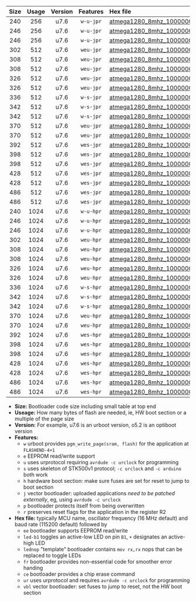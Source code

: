 |Size|Usage|Version|Features|Hex file|
|:-:|:-:|:-:|:-:|:--|
|240|256|u7.6|`w-u-jpr`|[atmega1280_8mhz_1000000bps_ur_vbl.hex](https://raw.githubusercontent.com/stefanrueger/urboot/main//atmega1280_8mhz_1000000bps_ur_vbl.hex)|
|246|256|u7.6|`w-u-jpr`|[atmega1280_8mhz_1000000bps_led+b7_ur_vbl.hex](https://raw.githubusercontent.com/stefanrueger/urboot/main//atmega1280_8mhz_1000000bps_led+b7_ur_vbl.hex)|
|246|256|u7.6|`w-u-jpr`|[atmega1280_8mhz_1000000bps_lednop_ur_vbl.hex](https://raw.githubusercontent.com/stefanrueger/urboot/main//atmega1280_8mhz_1000000bps_lednop_ur_vbl.hex)|
|302|512|u7.6|`weu-jpr`|[atmega1280_8mhz_1000000bps_ee_ur_vbl.hex](https://raw.githubusercontent.com/stefanrueger/urboot/main//atmega1280_8mhz_1000000bps_ee_ur_vbl.hex)|
|308|512|u7.6|`weu-jpr`|[atmega1280_8mhz_1000000bps_ee_led+b7_ur_vbl.hex](https://raw.githubusercontent.com/stefanrueger/urboot/main//atmega1280_8mhz_1000000bps_ee_led+b7_ur_vbl.hex)|
|308|512|u7.6|`weu-jpr`|[atmega1280_8mhz_1000000bps_ee_lednop_ur_vbl.hex](https://raw.githubusercontent.com/stefanrueger/urboot/main//atmega1280_8mhz_1000000bps_ee_lednop_ur_vbl.hex)|
|326|512|u7.6|`weu-jpr`|[atmega1280_8mhz_1000000bps_ee_led+b7_fr_ur_vbl.hex](https://raw.githubusercontent.com/stefanrueger/urboot/main//atmega1280_8mhz_1000000bps_ee_led+b7_fr_ur_vbl.hex)|
|326|512|u7.6|`weu-jpr`|[atmega1280_8mhz_1000000bps_ee_lednop_fr_ur_vbl.hex](https://raw.githubusercontent.com/stefanrueger/urboot/main//atmega1280_8mhz_1000000bps_ee_lednop_fr_ur_vbl.hex)|
|336|512|u7.6|`w-s-jpr`|[atmega1280_8mhz_1000000bps_vbl.hex](https://raw.githubusercontent.com/stefanrueger/urboot/main//atmega1280_8mhz_1000000bps_vbl.hex)|
|342|512|u7.6|`w-s-jpr`|[atmega1280_8mhz_1000000bps_led+b7_vbl.hex](https://raw.githubusercontent.com/stefanrueger/urboot/main//atmega1280_8mhz_1000000bps_led+b7_vbl.hex)|
|342|512|u7.6|`w-s-jpr`|[atmega1280_8mhz_1000000bps_lednop_vbl.hex](https://raw.githubusercontent.com/stefanrueger/urboot/main//atmega1280_8mhz_1000000bps_lednop_vbl.hex)|
|370|512|u7.6|`weu-jpr`|[atmega1280_8mhz_1000000bps_ee_led+b7_fr_ce_ur_vbl.hex](https://raw.githubusercontent.com/stefanrueger/urboot/main//atmega1280_8mhz_1000000bps_ee_led+b7_fr_ce_ur_vbl.hex)|
|370|512|u7.6|`weu-jpr`|[atmega1280_8mhz_1000000bps_ee_lednop_fr_ce_ur_vbl.hex](https://raw.githubusercontent.com/stefanrueger/urboot/main//atmega1280_8mhz_1000000bps_ee_lednop_fr_ce_ur_vbl.hex)|
|392|512|u7.6|`wes-jpr`|[atmega1280_8mhz_1000000bps_ee_vbl.hex](https://raw.githubusercontent.com/stefanrueger/urboot/main//atmega1280_8mhz_1000000bps_ee_vbl.hex)|
|398|512|u7.6|`wes-jpr`|[atmega1280_8mhz_1000000bps_ee_led+b7_vbl.hex](https://raw.githubusercontent.com/stefanrueger/urboot/main//atmega1280_8mhz_1000000bps_ee_led+b7_vbl.hex)|
|398|512|u7.6|`wes-jpr`|[atmega1280_8mhz_1000000bps_ee_lednop_vbl.hex](https://raw.githubusercontent.com/stefanrueger/urboot/main//atmega1280_8mhz_1000000bps_ee_lednop_vbl.hex)|
|428|512|u7.6|`wes-jpr`|[atmega1280_8mhz_1000000bps_ee_led+b7_fr_vbl.hex](https://raw.githubusercontent.com/stefanrueger/urboot/main//atmega1280_8mhz_1000000bps_ee_led+b7_fr_vbl.hex)|
|428|512|u7.6|`wes-jpr`|[atmega1280_8mhz_1000000bps_ee_lednop_fr_vbl.hex](https://raw.githubusercontent.com/stefanrueger/urboot/main//atmega1280_8mhz_1000000bps_ee_lednop_fr_vbl.hex)|
|486|512|u7.6|`wes-jpr`|[atmega1280_8mhz_1000000bps_ee_led+b7_fr_ce_vbl.hex](https://raw.githubusercontent.com/stefanrueger/urboot/main//atmega1280_8mhz_1000000bps_ee_led+b7_fr_ce_vbl.hex)|
|486|512|u7.6|`wes-jpr`|[atmega1280_8mhz_1000000bps_ee_lednop_fr_ce_vbl.hex](https://raw.githubusercontent.com/stefanrueger/urboot/main//atmega1280_8mhz_1000000bps_ee_lednop_fr_ce_vbl.hex)|
|240|1024|u7.6|`w-u-hpr`|[atmega1280_8mhz_1000000bps_ur.hex](https://raw.githubusercontent.com/stefanrueger/urboot/main//atmega1280_8mhz_1000000bps_ur.hex)|
|246|1024|u7.6|`w-u-hpr`|[atmega1280_8mhz_1000000bps_led+b7_ur.hex](https://raw.githubusercontent.com/stefanrueger/urboot/main//atmega1280_8mhz_1000000bps_led+b7_ur.hex)|
|246|1024|u7.6|`w-u-hpr`|[atmega1280_8mhz_1000000bps_lednop_ur.hex](https://raw.githubusercontent.com/stefanrueger/urboot/main//atmega1280_8mhz_1000000bps_lednop_ur.hex)|
|302|1024|u7.6|`weu-hpr`|[atmega1280_8mhz_1000000bps_ee_ur.hex](https://raw.githubusercontent.com/stefanrueger/urboot/main//atmega1280_8mhz_1000000bps_ee_ur.hex)|
|308|1024|u7.6|`weu-hpr`|[atmega1280_8mhz_1000000bps_ee_led+b7_ur.hex](https://raw.githubusercontent.com/stefanrueger/urboot/main//atmega1280_8mhz_1000000bps_ee_led+b7_ur.hex)|
|308|1024|u7.6|`weu-hpr`|[atmega1280_8mhz_1000000bps_ee_lednop_ur.hex](https://raw.githubusercontent.com/stefanrueger/urboot/main//atmega1280_8mhz_1000000bps_ee_lednop_ur.hex)|
|326|1024|u7.6|`weu-hpr`|[atmega1280_8mhz_1000000bps_ee_led+b7_fr_ur.hex](https://raw.githubusercontent.com/stefanrueger/urboot/main//atmega1280_8mhz_1000000bps_ee_led+b7_fr_ur.hex)|
|326|1024|u7.6|`weu-hpr`|[atmega1280_8mhz_1000000bps_ee_lednop_fr_ur.hex](https://raw.githubusercontent.com/stefanrueger/urboot/main//atmega1280_8mhz_1000000bps_ee_lednop_fr_ur.hex)|
|336|1024|u7.6|`w-s-hpr`|[atmega1280_8mhz_1000000bps.hex](https://raw.githubusercontent.com/stefanrueger/urboot/main//atmega1280_8mhz_1000000bps.hex)|
|342|1024|u7.6|`w-s-hpr`|[atmega1280_8mhz_1000000bps_led+b7.hex](https://raw.githubusercontent.com/stefanrueger/urboot/main//atmega1280_8mhz_1000000bps_led+b7.hex)|
|342|1024|u7.6|`w-s-hpr`|[atmega1280_8mhz_1000000bps_lednop.hex](https://raw.githubusercontent.com/stefanrueger/urboot/main//atmega1280_8mhz_1000000bps_lednop.hex)|
|370|1024|u7.6|`weu-hpr`|[atmega1280_8mhz_1000000bps_ee_led+b7_fr_ce_ur.hex](https://raw.githubusercontent.com/stefanrueger/urboot/main//atmega1280_8mhz_1000000bps_ee_led+b7_fr_ce_ur.hex)|
|370|1024|u7.6|`weu-hpr`|[atmega1280_8mhz_1000000bps_ee_lednop_fr_ce_ur.hex](https://raw.githubusercontent.com/stefanrueger/urboot/main//atmega1280_8mhz_1000000bps_ee_lednop_fr_ce_ur.hex)|
|392|1024|u7.6|`wes-hpr`|[atmega1280_8mhz_1000000bps_ee.hex](https://raw.githubusercontent.com/stefanrueger/urboot/main//atmega1280_8mhz_1000000bps_ee.hex)|
|398|1024|u7.6|`wes-hpr`|[atmega1280_8mhz_1000000bps_ee_led+b7.hex](https://raw.githubusercontent.com/stefanrueger/urboot/main//atmega1280_8mhz_1000000bps_ee_led+b7.hex)|
|398|1024|u7.6|`wes-hpr`|[atmega1280_8mhz_1000000bps_ee_lednop.hex](https://raw.githubusercontent.com/stefanrueger/urboot/main//atmega1280_8mhz_1000000bps_ee_lednop.hex)|
|428|1024|u7.6|`wes-hpr`|[atmega1280_8mhz_1000000bps_ee_led+b7_fr.hex](https://raw.githubusercontent.com/stefanrueger/urboot/main//atmega1280_8mhz_1000000bps_ee_led+b7_fr.hex)|
|428|1024|u7.6|`wes-hpr`|[atmega1280_8mhz_1000000bps_ee_lednop_fr.hex](https://raw.githubusercontent.com/stefanrueger/urboot/main//atmega1280_8mhz_1000000bps_ee_lednop_fr.hex)|
|486|1024|u7.6|`wes-hpr`|[atmega1280_8mhz_1000000bps_ee_led+b7_fr_ce.hex](https://raw.githubusercontent.com/stefanrueger/urboot/main//atmega1280_8mhz_1000000bps_ee_led+b7_fr_ce.hex)|
|486|1024|u7.6|`wes-hpr`|[atmega1280_8mhz_1000000bps_ee_lednop_fr_ce.hex](https://raw.githubusercontent.com/stefanrueger/urboot/main//atmega1280_8mhz_1000000bps_ee_lednop_fr_ce.hex)|

- **Size:** Bootloader code size including small table at top end
- **Useage:** How many bytes of flash are needed, ie, HW boot section or a multiple of the page size
- **Version:** For example, u7.6 is an urboot version, o5.2 is an optiboot version
- **Features:**
  + `w` urboot provides `pgm_write_page(sram, flash)` for the application at `FLASHEND-4+1`
  + `e` EEPROM read/write support
  + `u` uses urprotocol requiring `avrdude -c urclock` for programming
  + `s` uses skeleton of STK500v1 protocol; `-c urclock` and `-c arduino` both work
  + `h` hardware boot section: make sure fuses are set for reset to jump to boot section
  + `j` vector bootloader: uploaded applications *need to be patched externally*, eg, using `avrdude -c urclock`
  + `p` bootloader protects itself from being overwritten
  + `r` preserves reset flags for the application in the register R2
- **Hex file:** typically MCU name, oscillator frequency (16 MHz default) and baud rate (115200 default) followed by
  + `ee` bootloader supports EEPROM read/write
  + `led-b1` toggles an active-low LED on pin `B1`, `+` designates an active-high LED
  + `lednop` "template" bootloader contains `mov rx,rx` nops that can be replaced to toggle LEDs
  + `fr` bootloader provides non-essential code for smoother error handing
  + `ce` bootloader provides a chip erase command
  + `ur` uses urprotocol and requires `avrdude -c urclock` for programming
  + `vbl` vector bootloader: set fuses to jump to reset, not the HW boot section
